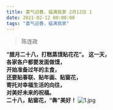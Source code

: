 ```yaml
---
title: 喜气迎春，福满我家 2月12日 1
date: 2021-02-12 00:00:00
tags: "喜气迎春，福满我家"
---
```

> 陈连政

**“腊月二十八，打糕蒸馍贴花花”。** 
**这一天，**  
**各家各户都要发面做馍，**  
**开始准备过年的主食，**  
**还要贴春联、贴年画、贴窗花，**  
**寄托对幸福生活的向往，**  
**对美好未来的祝福。**  
**二十八，贴窗花，“犇”美好！**
![1.jpg](https://i.loli.net/2021/02/12/LAv7Y2H6MECbjzZ.jpg)
